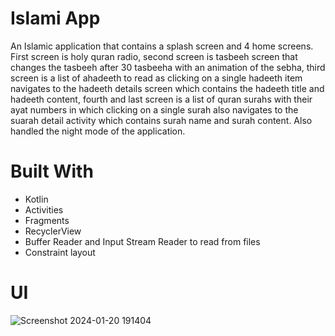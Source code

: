 # Islami App
An Islamic application that contains a splash screen and 4 home screens. First screen is holy quran radio, second screen is tasbeeh screen that changes the tasbeeh after 30 tasbeeha with an animation of the sebha, third screen is a list of ahadeeth to read as clicking on a single hadeeth item navigates to the hadeeth details screen which contains the hadeeth title and hadeeth content, fourth and last screen is a list of quran surahs with their ayat numbers in which clicking on a single surah also navigates to the suarah detail activity which contains surah name and surah content. Also handled the night mode of the application.
# Built With
* Kotlin
* Activities
* Fragments
* RecyclerView
* Buffer Reader and Input Stream Reader to read from files
* Constraint layout
# UI
![Screenshot 2024-01-20 191404](https://github.com/NadaMuhammed/IslamiApp/assets/93039383/db33536c-477b-48d2-8aa1-8b49d3928338)
